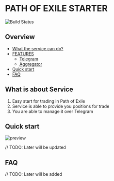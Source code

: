 # PATH OF EXILE STARTER

![Build Status](https://github.com/ylazakovich/path-of-exile-starter/actions/workflows/test.yml/badge.svg)

## Overview

- [What the service can do?](#what-is-about-service)
- [FEATURES](.github/docs/ROADMAP.MD#status)
    - [Telegram](.github/docs/ROADMAP.MD#telegram)
    - [Aggregator](.github/docs/ROADMAP.MD#aggregator)
- [Quick start](#quick-start)
- [FAQ](#faq)

## What is about Service

1) Easy start for trading in Path of Exile
2) Service is able to provide you positions for trade
3) You are able to manage it over Telegram

## Quick start

![preview](https://github.com/ylazakovich/path-of-exile-starter/blob/main/.github/docs/demo.jpg)

// TODO: Later will be updated

## FAQ

// TODO: Later will be added
